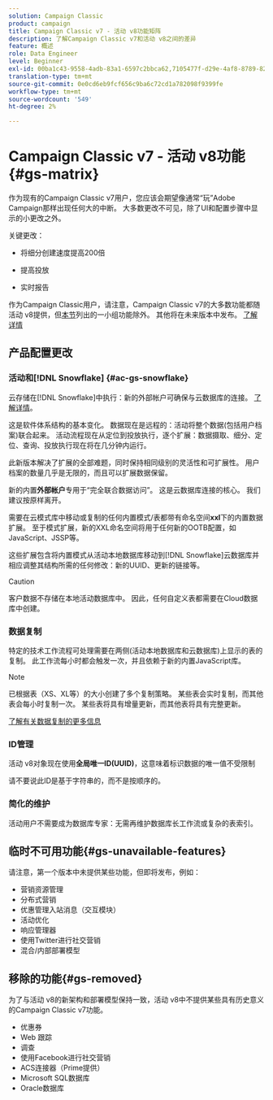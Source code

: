 ```yaml
---
solution: Campaign Classic
product: campaign
title: Campaign Classic v7 - 活动 v8功能矩阵
description: 了解Campaign Classic v7和活动 v8之间的差异
feature: 概述
role: Data Engineer
level: Beginner
exl-id: 00ba1c43-9558-4adb-83a1-6597c2bbca62,7105477f-d29e-4af8-8789-82b4459761b0
translation-type: tm+mt
source-git-commit: 0e0cd6eb9fcf656c9ba6c72cd1a782098f9399fe
workflow-type: tm+mt
source-wordcount: '549'
ht-degree: 2%

---
```


# Campaign Classic v7 - 活动 v8功能{#gs-matrix}


作为现有的Campaign Classic v7用户，您应该会期望像通常“玩”Adobe Campaign那样出现任何大的中断。 大多数更改不可见，除了UI和配置步骤中显示的小更改之外。

关键更改：

* 将细分创建速度提高200倍

* 提高投放

* 实时报告

作为Campaign Classic用户，请注意，Campaign Classic v7的大多数功能都随活动 v8提供，但[本节](#gs-removed)列出的一小组功能除外。 其他将在未来版本中发布。 [了解详情](#gs-unavailable-features)


## 产品配置更改

### 活动和[!DNL Snowflake] {#ac-gs-snowflake}

云存储在[!DNL Snowflake]中执行：新的外部帐户可确保与云数据库的连接。 [了解详情](#ac-gs-snowflake)。

这是软件体系结构的基本变化。 数据现在是远程的：活动将整个数据(包括用户档案)联合起来。 活动流程现在从定位到投放执行，逐个扩展：数据摄取、细分、定位、查询、投放执行现在将在几分钟内运行。

此新版本解决了扩展的全部难题，同时保持相同级别的灵活性和可扩展性。 用户档案的数量几乎是无限的，而且可以扩展数据保留。

新的内置&#x200B;**外部帐户**&#x200B;专用于“完全联合数据访问”。 这是云数据库连接的核心。 我们建议按原样离开。

需要在云模式库中移动或复制的任何内置模式/表都带有命名空间&#x200B;**xxl**&#x200B;下的内置数据扩展。 至于模式扩展，新的XXL命名空间将用于任何新的OOTB配置，如JavaScript、JSSP等。

这些扩展包含将内置模式从活动本地数据库移动到[!DNL Snowflake]云数据库并相应调整其结构所需的任何修改：新的UUID、更新的链接等。

>[!CAUTION]
>
> 客户数据不存储在本地活动数据库中。 因此，任何自定义表都需要在Cloud数据库中创建。


### 数据复制

特定的技术工作流程可处理需要在两侧(活动本地数据库和云数据库)上显示的表的复制。 此工作流每小时都会触发一次，并且依赖于新的内置JavaScript库。

>[!NOTE]
>
> 已根据表（XS、XL等）的大小创建了多个复制策略。
> 某些表会实时复制，而其他表会每小时复制一次。 某些表将具有增量更新，而其他表将具有完整更新。


[了解有关数据复制的更多信息](../config/replication.md)

### ID管理

活动 v8对象现在使用&#x200B;**全局唯一ID(UUID)**，这意味着标识数据的唯一值不受限制

请不要说此ID是基于字符串的，而不是按顺序的。

### 简化的维护

活动用户不需要成为数据库专家：无需再维护数据库长工作流或复杂的表索引。

## 临时不可用功能{#gs-unavailable-features}

请注意，第一个版本中未提供某些功能，但即将发布，例如：

* 营销资源管理
* 分布式营销
* 优惠管理入站消息（交互模块）
* 活动优化
* 响应管理器
* 使用Twitter进行社交营销
* 混合/内部部署模型

## 移除的功能{#gs-removed}

为了与活动 v8的新架构和部署模型保持一致，活动 v8中不提供某些具有历史意义的Campaign Classic v7功能。

* 优惠券
* Web 跟踪
* 调查
* 使用Facebook进行社交营销
* ACS连接器（Prime提供）
* Microsoft SQL数据库
* Oracle数据库
